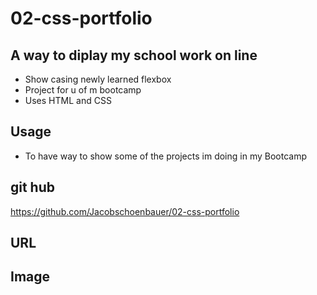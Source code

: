 # 02-css-portfolio

## A way to diplay my school work on line

- Show casing newly learned flexbox
- Project for u of m bootcamp
- Uses HTML and CSS 

## Usage
- To have way to show some of the projects im doing in my Bootcamp

## git hub 
https://github.com/Jacobschoenbauer/02-css-portfolio

## URL

## Image 
    